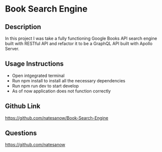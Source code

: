 # Book Search Engine

## Description

In this project I was take a fully functioning Google Books API search engine built with RESTful API and refactor it to be a GraphQL API built with Apollo Server.

## Usage Instructions

* Open intgegrated terminal
* Run npm install to install all the necessary dependencies
* Run npm run dev to start develop
* As of now application does not function correctly

## Github Link

https://github.com/natesanow/Book-Search-Engine

## Questions

https://github.com/natesanow
